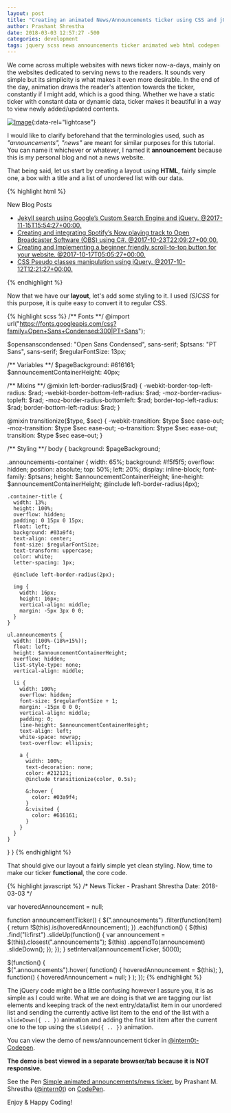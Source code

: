 ```yaml
---
layout: post
title: "Creating an animated News/Announcements ticker using CSS and jQuery."
author: Prashant Shrestha 
date: 2018-03-03 12:57:27 -500 
categories: development
tags: jquery scss news announcements ticker animated web html codepen
---
```


We come across multiple websites with news ticker now-a-days, mainly on the websites dedicated to serving news to the readers. It sounds very simple but its simplicity is what makes it even more desirable. In the end of the day, animation draws the reader's attention towards the ticker, constantly if I might add, which is a good thing. Whether we have a static ticker with constant data or dynamic data, ticker makes it beautiful in a way to view newly added/updated contents.

[![Image](https://i.imgur.com/dfOiWdt.jpg)](https://i.imgur.com/dfOiWdt.jpg "News & Announcements Ticker"){:data-rel="lightcase"}

I would like to clarify beforehand that the terminologies used, such as *"announcements", "news"* are meant for similar purposes for this tutorial. You can name it whichever or whatever, I named it **announcement** because this is my personal blog and not a news website.
<!--excerpt-->
That being said, let us start by creating a layout using **HTML**, fairly simple one, a box with a title and a list of unordered list with our data.

{% highlight html %}
<div class="announcements-container">
  <div class="container-title">New Blog Posts</div>
  <ul class="announcements">
    <li><a href="https://prashant.me/development/2017/11/15/jekyll-search-using-google-custom-search-engine-and-jquery.html" title="#">Jekyll search using Google’s Custom Search Engine and jQuery. @2017-11-15T15:54:27+00:00.</a></li>
    <li><a href="https://prashant.me/development/2017/10/23/creating-and-integrating-spotify-now-playing-to-open-broadcaster-software.html" title="#">Creating and integrating Spotify’s Now playing track to Open Broadcaster Software (OBS) using C#. @2017-10-23T22:09:27+00:00.</a></li>
    <li><a href="https://prashant.me/development/2017/10/17/creating-and-implementing-a-beginner-friendly-scroll-to-top-button-for-your-website.html" title="#">Creating and Implementing a beginner friendly scroll-to-top button for your website. @2017-10-17T05:05:27+00:00.</a></li>
    <li><a href="https://prashant.me/development/2017/10/12/css-pseudo-class-manipulation-using-jquery.html" title="#">CSS Pseudo classes manipulation using jQuery. @2017-10-12T12:21:27+00:00.</a></li>
  </ul>
</div>
{% endhighlight %}

Now that we have our **layout**, let's add some styling to it. I used *(S)CSS* for this purpose, it is quite easy to convert it to regular CSS.

{% highlight scss %}
/** Fonts **/
@import url("https://fonts.googleapis.com/css?family=Open+Sans+Condensed:300|PT+Sans");

$opensanscondensed: "Open Sans Condensed", sans-serif;
$ptsans: "PT Sans", sans-serif;
$regularFontSize: 13px;

/** Variables **/
$pageBackground: #616161;
$announcementContainerHeight: 40px;

/** Mixins **/
@mixin left-border-radius($rad) {
  -webkit-border-top-left-radius: $rad;
  -webkit-border-bottom-left-radius: $rad;
  -moz-border-radius-topleft: $rad;
  -moz-border-radius-bottomleft: $rad;
  border-top-left-radius: $rad;
  border-bottom-left-radius: $rad;
}

@mixin transitionize($type, $sec) {
  -webkit-transition: $type $sec ease-out;
  -moz-transition: $type $sec ease-out;
  -o-transition: $type $sec ease-out;
  transition: $type $sec ease-out;
}

/** Styling **/
body {
  background: $pageBackground;

  .announcements-container {
    width: 65%;
    background: #f5f5f5;
    overflow: hidden;
    position: absolute;
    top: 50%;
    left: 20%;
    display: inline-block;
    font-family: $ptsans;
    height: $announcementContainerHeight;
    line-height: $announcementContainerHeight;
    @include left-border-radius(4px);

    .container-title {
      width: 13%;
      height: 100%;
      overflow: hidden;
      padding: 0 15px 0 15px;
      float: left;
      background: #03a9f4;
      text-align: center;
      font-size: $regularFontSize;
      text-transform: uppercase;
      color: white;
      letter-spacing: 1px;

      @include left-border-radius(2px);

      img {
        width: 16px;
        height: 16px;
        vertical-align: middle;
        margin: -5px 3px 0 0;
      }
    }

    ul.announcements {
      width: (100%-(18%+15%));
      float: left;
      height: $announcementContainerHeight;
      overflow: hidden;
      list-style-type: none;
      vertical-align: middle;

      li {
        width: 100%;
        overflow: hidden;
        font-size: $regularFontSize + 1;
        margin: -15px 0 0 0;
        vertical-align: middle;
        padding: 0;
        line-height: $announcementContainerHeight;
        text-align: left;
        white-space: nowrap;
        text-overflow: ellipsis;

        a {
          width: 100%;
          text-decoration: none;
          color: #212121;
          @include transitionize(color, 0.5s);

          &:hover {
            color: #03a9f4;
          }
          &:visited {
            color: #616161;
          }
        }
      }
    }
  }
}
{% endhighlight %}

That should give our layout a fairly simple yet clean styling. Now, time to make our ticker **functional**, the core code.

{% highlight javascript %}
/*
  News Ticker - Prashant Shrestha
  Date: 2018-03-03
*/

var hoveredAnnouncement = null;

function announcementTicker() {
  $(".announcements")
    .filter(function(item) {
      return !$(this).is(hoveredAnnouncement);
    })
    .each(function() {
      $(this)
        .find("li:first")
        .slideUp(function() {
          var announcement = $(this).closest(".announcements");
          $(this)
            .appendTo(announcement)
            .slideDown();
        });
    });
}
setInterval(announcementTicker, 5000);

$(function() {  
  $(".announcements").hover(
    function() {
      hoveredAnnouncement = $(this);
    },
    function() {
      hoveredAnnouncement = null;
    }
  );
});
{% endhighlight %}

The jQuery code might be a little confusing however I assure you, it is as simple as I could write. What we are doing is that we are tagging our list elements and keeping track of the next entry/data/list item in our unordered list and sending the currently active list item to the end of the list with a `slideDown({ .. })` animation and adding the first list item after the current one to the top using the `slideUp({ .. })` animation.

You can view the demo of news/announcement ticker in [@intern0t-Codepen](https://codepen.io/intern0t/pen/QQPxBq?editors=0010). 

**The demo is best viewed in a separate browser/tab because it is NOT responsive.**

<p data-height="265" data-theme-id="light" data-slug-hash="QQPxBq" data-default-tab="result" data-user="intern0t" data-embed-version="2" data-pen-title="Simple animated announcements/news ticker." class="codepen">See the Pen <a href="https://codepen.io/intern0t/pen/QQPxBq/">Simple animated announcements/news ticker.</a> by Prashant M.  Shrestha (<a href="https://codepen.io/intern0t">@intern0t</a>) on <a href="https://codepen.io">CodePen</a>.</p>
<script async src="https://static.codepen.io/assets/embed/ei.js"></script>

Enjoy & Happy Coding!
